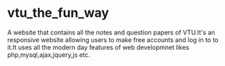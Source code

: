 # vtu_the_fun_way
A website that contains all the notes and question papers of VTU.It's an responsive website allowing users to make free accounts and log in to to it.It uses all the modern day features of web developmnet likes php,mysql,ajax,jquery,js etc.
